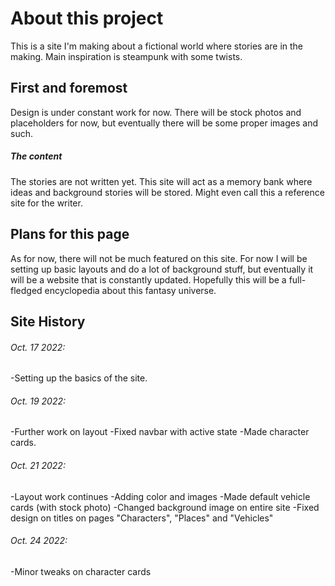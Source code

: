 # About this project

This is a site I'm making about a fictional world where stories are in the making.
Main inspiration is steampunk with some twists.

## First and foremost

Design is under constant work for now.
There will be stock photos and placeholders for now, but eventually there will be some proper images and such.

##### The content

The stories are not written yet. This site will act as a memory bank where ideas and background stories will be stored.
Might even call this a reference site for the writer.

## Plans for this page

As for now, there will not be much featured on this site. For now I will be setting up basic layouts and do a lot of background stuff, but eventually it will be a website that is constantly updated.
Hopefully this will be a full-fledged encyclopedia about this fantasy universe.

## Site History

###### Oct. 17 2022:

-Setting up the basics of the site.

###### Oct. 19 2022:

-Further work on layout
-Fixed navbar with active state
-Made character cards.

###### Oct. 21 2022:

-Layout work continues
-Adding color and images
-Made default vehicle cards (with stock photo)
-Changed background image on entire site
-Fixed design on titles on pages "Characters", "Places" and "Vehicles"

###### Oct. 24 2022:

-Minor tweaks on character cards
